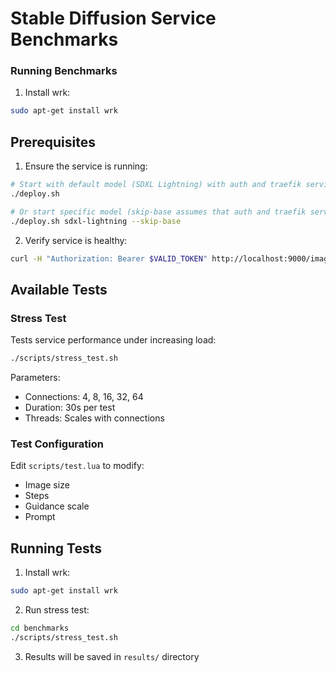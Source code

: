# Stable Diffusion Service Benchmarks


### Running Benchmarks

1. Install wrk:
```bash
sudo apt-get install wrk
```
## Prerequisites

1. Ensure the service is running:
```bash
# Start with default model (SDXL Lightning) with auth and traefik services
./deploy.sh

# Or start specific model (skip-base assumes that auth and traefik services are up)
./deploy.sh sdxl-lightning --skip-base
```

2. Verify service is healthy:
```bash
curl -H "Authorization: Bearer $VALID_TOKEN" http://localhost:9000/imagine/health
```

## Available Tests

### Stress Test
Tests service performance under increasing load:
```bash
./scripts/stress_test.sh
```

Parameters:
- Connections: 4, 8, 16, 32, 64
- Duration: 30s per test
- Threads: Scales with connections

### Test Configuration
Edit `scripts/test.lua` to modify:
- Image size
- Steps
- Guidance scale
- Prompt

## Running Tests

1. Install wrk:
```bash
sudo apt-get install wrk
```

2. Run stress test:
```bash
cd benchmarks
./scripts/stress_test.sh
```

3. Results will be saved in `results/` directory 